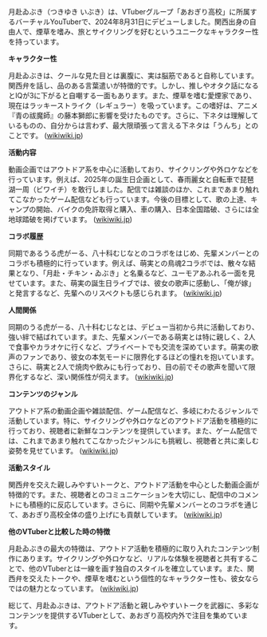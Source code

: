月赴ゐぶき（つきゆき いぶき）は、VTuberグループ「あおぎり高校」に所属するバーチャルYouTuberで、2024年8月31日にデビューしました。関西出身の自由人で、煙草を嗜み、旅とサイクリングを好むというユニークなキャラクター性を持っています。

**キャラクター性**

月赴ゐぶきは、クールな見た目とは裏腹に、実は脳筋であると自称しています。関西弁を話し、品のある言葉遣いが特徴的です。しかし、推しやオタク話になるとIQが3に下がると自嘲する一面もあります。また、煙草を嗜む愛煙家であり、現在はラッキーストライク（レギュラー）を吸っています。この嗜好は、アニメ『青の祓魔師』の藤本獅郎に影響を受けたものです。さらに、下ネタは理解しているものの、自分からは言わず、最大限頑張って言える下ネタは「うんち」とのことです。 ([wikiwiki.jp](https://wikiwiki.jp/aogiri-hs/%E6%9C%88%E8%B5%B4%E3%82%90%E3%81%B6%E3%81%8D?utm_source=openai))

**活動内容**

動画企画ではアウトドア系を中心に活動しており、サイクリングや外ロケなどを行っています。例えば、2025年の誕生日企画として、春雨麗女と自転車で琵琶湖一周（ビワイチ）を敢行しました。配信では雑談のほか、これまであまり触れてこなかったゲーム配信なども行っています。今後の目標として、歌の上達、キャンプの開始、バイクの免許取得と購入、車の購入、日本全国踏破、さらには全地球踏破を掲げています。 ([wikiwiki.jp](https://wikiwiki.jp/aogiri-hs/%E6%9C%88%E8%B5%B4%E3%82%90%E3%81%B6%E3%81%8D?utm_source=openai))

**コラボ履歴**

同期であるうる虎がーる、八十科むじなとのコラボをはじめ、先輩メンバーとのコラボも積極的に行っています。例えば、萌実との鳥魂2コラボでは、散々な結果となり、「月赴・チキン・ゐぶき」と名乗るなど、ユーモアあふれる一面を見せています。また、萌実の誕生日ライブでは、彼女の歌声に感動し、「俺が嫁」と発言するなど、先輩へのリスペクトも感じられます。 ([wikiwiki.jp](https://wikiwiki.jp/aogiri-hs/%E6%9C%88%E8%B5%B4%E3%82%90%E3%81%B6%E3%81%8D?utm_source=openai))

**人間関係**

同期のうる虎がーる、八十科むじなとは、デビュー当初から共に活動しており、強い絆で結ばれています。また、先輩メンバーである萌実とは特に親しく、2人で食事やカラオケに行くなど、プライベートでも交流を深めています。萌実の歌声のファンであり、彼女の本気モードに限界化するほどの憧れを抱いています。さらに、萌実と2人で焼肉や飲みにも行っており、目の前でその歌声を聞いて限界化するなど、深い関係性が伺えます。 ([wikiwiki.jp](https://wikiwiki.jp/aogiri-hs/%E6%9C%88%E8%B5%B4%E3%82%90%E3%81%B6%E3%81%8D?utm_source=openai))

**コンテンツのジャンル**

アウトドア系の動画企画や雑談配信、ゲーム配信など、多岐にわたるジャンルで活動しています。特に、サイクリングや外ロケなどのアウトドア活動を積極的に行っており、視聴者に新鮮なコンテンツを提供しています。また、ゲーム配信では、これまであまり触れてこなかったジャンルにも挑戦し、視聴者と共に楽しむ姿勢を見せています。 ([wikiwiki.jp](https://wikiwiki.jp/aogiri-hs/%E6%9C%88%E8%B5%B4%E3%82%90%E3%81%B6%E3%81%8D?utm_source=openai))

**活動スタイル**

関西弁を交えた親しみやすいトークと、アウトドア活動を中心とした動画企画が特徴的です。また、視聴者とのコミュニケーションを大切にし、配信中のコメントにも積極的に反応しています。さらに、同期や先輩メンバーとのコラボを通じて、あおぎり高校全体の盛り上げにも貢献しています。 ([wikiwiki.jp](https://wikiwiki.jp/aogiri-hs/%E6%9C%88%E8%B5%B4%E3%82%90%E3%81%B6%E3%81%8D?utm_source=openai))

**他のVTuberと比較した時の特徴**

月赴ゐぶきの最大の特徴は、アウトドア活動を積極的に取り入れたコンテンツ制作にあります。サイクリングや外ロケなど、リアルな体験を視聴者と共有することで、他のVTuberとは一線を画す独自のスタイルを確立しています。また、関西弁を交えたトークや、煙草を嗜むという個性的なキャラクター性も、彼女ならではの魅力となっています。 ([wikiwiki.jp](https://wikiwiki.jp/aogiri-hs/%E6%9C%88%E8%B5%B4%E3%82%90%E3%81%B6%E3%81%8D?utm_source=openai))

総じて、月赴ゐぶきは、アウトドア活動と親しみやすいトークを武器に、多彩なコンテンツを提供するVTuberとして、あおぎり高校内外で注目を集めています。 